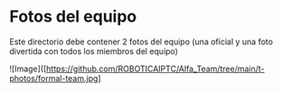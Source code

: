 Fotos del equipo
====

Este directorio debe contener 2 fotos del equipo (una oficial y una foto divertida con todos los miembros del equipo)

![Image]([https://github.com/ROBOTICAIPTC/Alfa_Team/tree/main/t-photos/formal-team.jpg]
